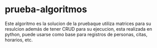 # prueba-algoritmos
Este algoritmo es la solucion de la pruebaque utiliza matrices para su resulcion además de tener CRUD para su ejecucion, esta realizada en python, puede usarse como base para registros de personas, citas, horarios, etc.

